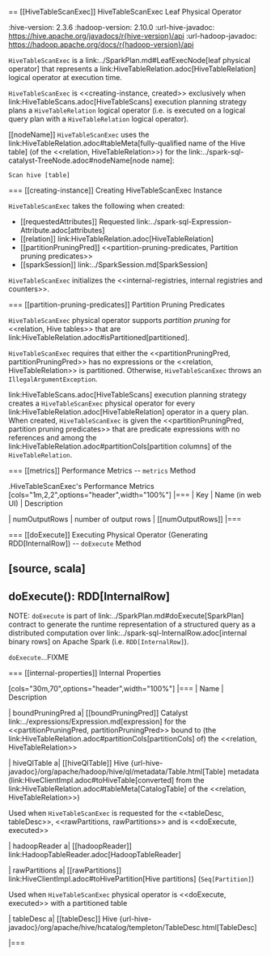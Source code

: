 == [[HiveTableScanExec]] HiveTableScanExec Leaf Physical Operator

:hive-version: 2.3.6
:hadoop-version: 2.10.0
:url-hive-javadoc: https://hive.apache.org/javadocs/r{hive-version}/api
:url-hadoop-javadoc: https://hadoop.apache.org/docs/r{hadoop-version}/api

`HiveTableScanExec` is a link:../SparkPlan.md#LeafExecNode[leaf physical operator] that represents a link:HiveTableRelation.adoc[HiveTableRelation] logical operator at execution time.

`HiveTableScanExec` is <<creating-instance, created>> exclusively when link:HiveTableScans.adoc[HiveTableScans] execution planning strategy plans a `HiveTableRelation` logical operator (i.e. is executed on a logical query plan with a `HiveTableRelation` logical operator).

[[nodeName]]
`HiveTableScanExec` uses the link:HiveTableRelation.adoc#tableMeta[fully-qualified name of the Hive table] (of the <<relation, HiveTableRelation>>) for the link:../spark-sql-catalyst-TreeNode.adoc#nodeName[node name]:

```
Scan hive [table]
```

=== [[creating-instance]] Creating HiveTableScanExec Instance

`HiveTableScanExec` takes the following when created:

* [[requestedAttributes]] Requested link:../spark-sql-Expression-Attribute.adoc[attributes]
* [[relation]] link:HiveTableRelation.adoc[HiveTableRelation]
* [[partitionPruningPred]] <<partition-pruning-predicates, Partition pruning predicates>>
* [[sparkSession]] link:../SparkSession.md[SparkSession]

`HiveTableScanExec` initializes the <<internal-registries, internal registries and counters>>.

=== [[partition-pruning-predicates]] Partition Pruning Predicates

`HiveTableScanExec` physical operator supports *partition pruning* for <<relation, Hive tables>> that are link:HiveTableRelation.adoc#isPartitioned[partitioned].

`HiveTableScanExec` requires that either the <<partitionPruningPred, partitionPruningPred>> has no expressions or the <<relation, HiveTableRelation>> is partitioned. Otherwise, `HiveTableScanExec` throws an `IllegalArgumentException`.

link:HiveTableScans.adoc[HiveTableScans] execution planning strategy creates a `HiveTableScanExec` physical operator for every link:HiveTableRelation.adoc[HiveTableRelation] operator in a query plan. When created, `HiveTableScanExec` is given the <<partitionPruningPred, partition pruning predicates>> that are predicate expressions with no references and among the link:HiveTableRelation.adoc#partitionCols[partition columns] of the `HiveTableRelation`.

=== [[metrics]] Performance Metrics -- `metrics` Method

.HiveTableScanExec's Performance Metrics
[cols="1m,2,2",options="header",width="100%"]
|===
| Key
| Name (in web UI)
| Description

| numOutputRows
| number of output rows
| [[numOutputRows]]
|===

=== [[doExecute]] Executing Physical Operator (Generating RDD[InternalRow]) -- `doExecute` Method

[source, scala]
----
doExecute(): RDD[InternalRow]
----

NOTE: `doExecute` is part of link:../SparkPlan.md#doExecute[SparkPlan] contract to generate the runtime representation of a structured query as a distributed computation over link:../spark-sql-InternalRow.adoc[internal binary rows] on Apache Spark (i.e. `RDD[InternalRow]`).

`doExecute`...FIXME

=== [[internal-properties]] Internal Properties

[cols="30m,70",options="header",width="100%"]
|===
| Name
| Description

| boundPruningPred
a| [[boundPruningPred]] Catalyst link:../expressions/Expression.md[expression] for the <<partitionPruningPred, partitionPruningPred>> bound to (the link:HiveTableRelation.adoc#partitionCols[partitionCols] of) the <<relation, HiveTableRelation>>

| hiveQlTable
a| [[hiveQlTable]] Hive {url-hive-javadoc}/org/apache/hadoop/hive/ql/metadata/Table.html[Table] metadata (link:HiveClientImpl.adoc#toHiveTable[converted] from the link:HiveTableRelation.adoc#tableMeta[CatalogTable] of the <<relation, HiveTableRelation>>)

Used when `HiveTableScanExec` is requested for the <<tableDesc, tableDesc>>, <<rawPartitions, rawPartitions>> and is <<doExecute, executed>>

| hadoopReader
a| [[hadoopReader]] link:HadoopTableReader.adoc[HadoopTableReader]

| rawPartitions
a| [[rawPartitions]] link:HiveClientImpl.adoc#toHivePartition[Hive partitions] (`Seq[Partition]`)

Used when `HiveTableScanExec` physical operator is <<doExecute, executed>> with a partitioned table

| tableDesc
a| [[tableDesc]] Hive {url-hive-javadoc}/org/apache/hive/hcatalog/templeton/TableDesc.html[TableDesc]

|===

